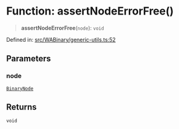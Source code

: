 # Function: assertNodeErrorFree()

> **assertNodeErrorFree**(`node`): `void`

Defined in: [src/WABinary/generic-utils.ts:52](https://github.com/Fokusdotid/bail/blob/3bcafd64e13ba51a595ace0ee7bd2c9c52ab1814/src/WABinary/generic-utils.ts#L52)

## Parameters

### node

[`BinaryNode`](../type-aliases/BinaryNode.md)

## Returns

`void`
